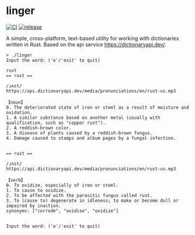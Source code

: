 # linger

[![CI](https://github.com/freedit-org/linger/actions/workflows/ci.yml/badge.svg)](https://github.com/freedit-org/linger/actions/workflows/ci.yml)
[![release](https://github.com/freedit-org/linger/actions/workflows/release.yml/badge.svg)](https://github.com/freedit-org/linger/releases)

A simple, cross-platform, text-based utility for working with dictionaries written in Rust. Based on the api service <https://dictionaryapi.dev/>.

```
> ./linger
Input the word: ('e'/'exit' to quit)

rust
== rust ==

/ɹʌst/
https://api.dictionaryapi.dev/media/pronunciations/en/rust-us.mp3

【noun】
0. The deteriorated state of iron or steel as a result of moisture and oxidation.
1. A similar substance based on another metal (usually with qualification, such as "copper rust").
2. A reddish-brown color.
3. A disease of plants caused by a reddish-brown fungus.
4. Damage caused to stamps and album pages by a fungal infection.


== rust ==

/ɹʌst/
https://api.dictionaryapi.dev/media/pronunciations/en/rust-us.mp3

【verb】
0. To oxidize, especially of iron or steel.
1. To cause to oxidize.
2. To be affected with the parasitic fungus called rust.
3. To (cause to) degenerate in idleness; to make or become dull or impaired by inaction.
synonyms: ["corrode", "oxidise", "oxidize"]


Input the word: ('e'/'exit' to quit)
```